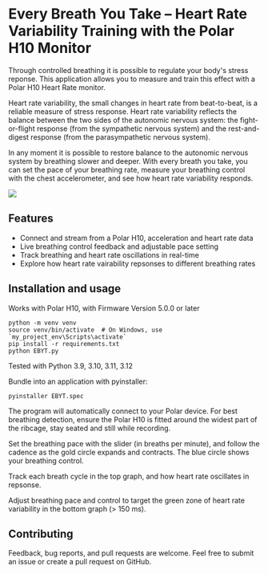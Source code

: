 # Every Breath You Take – Heart Rate Variability Training with the Polar H10 Monitor

Through controlled breathing it is possible to regulate your body's stress reponse. This application allows you to measure and train this effect with a Polar H10 Heart Rate monitor.

Heart rate variability, the small changes in heart rate from beat-to-beat, is a reliable measure of stress response. Heart rate variability reflects the balance between the two sides of the autonomic nervous system: the fight-or-flight response (from the sympathetic nervous system) and the rest-and-digest response (from the parasympathetic nervous system).

In any moment it is possible to restore balance to the autonomic nervous system by breathing slower and deeper. With every breath you take, you can set the pace of your breathing rate, measure your breathing control with the chest accelerometer, and see how heart rate variability responds.

![](img/screen_record.gif)

## Features

- Connect and stream from a Polar H10, acceleration and heart rate data
- Live breathing control feedback and adjustable pace setting
- Track breathing and heart rate oscillations in real-time
- Explore how heart rate vairability repsonses to different breathing rates

## Installation and usage

Works with Polar H10, with Firmware Version 5.0.0 or later
    
    python -m venv venv
    source venv/bin/activate  # On Windows, use `my_project_env\Scripts\activate`
    pip install -r requirements.txt
    python EBYT.py 

Tested with Python 3.9, 3.10, 3.11, 3.12

Bundle into an application with pyinstaller:

    pyinstaller EBYT.spec

The program will automatically connect to your Polar device. For best breathing detection, ensure the Polar H10 is fitted around the widest part of the ribcage, stay seated and still while recording.

Set the breathing pace with the slider (in breaths per minute), and follow the cadence as the gold circle expands and contracts. The blue circle shows your breathing control.

Track each breath cycle in the top graph, and how heart rate oscillates in repsonse.

Adjust breathing pace and control to target the green zone of heart rate variability in the bottom graph (> 150 ms).

## Contributing
Feedback, bug reports, and pull requests are welcome. Feel free to submit an issue or create a pull request on GitHub.
